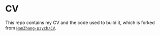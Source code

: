 # CV

This repo contains my CV and the code used to build it, which is forked from [`HanZhang-psych/CV`](https://github.com/HanZhang-psych/CV).
